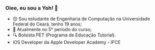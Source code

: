 ### Oiee, eu sou a Yoh! 👋

- 😊 Sou estudante de Engenharia de Computação na Universidade Federal do Ceará, tenho 19 anos;
- 📖 Atualmente no 5° período do curso;
- 🔍 Bolsista PET (Programa de Educação Tutorial).
- iOS Developer da Apple Developer Academy - IFCE
##

